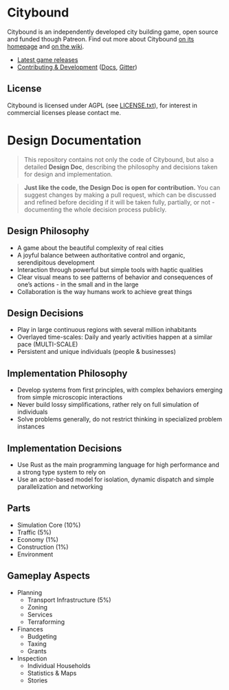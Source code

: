 # Citybound

Citybound is an independently developed city building game, open source and funded though Patreon.
Find out more about Citybound [on its homepage](http://cityboundsim.com) and [on the wiki](https://github.com/aeickhoff/citybound/wiki).

* [Latest game releases](https://github.com/aeickhoff/citybound/releases)
* [Contributing & Development](CONTRIBUTING.md) ([Docs](http://citybound.github.io/citybound), [Gitter](https://gitter.im/citybound/Lobby))

## License

Citybound is licensed under AGPL (see [LICENSE.txt](LICENSE.txt)), for interest in commercial licenses please contact me.

# Design Documentation

> This repository contains not only the code of Citybound, but also a detailed **Design Doc**, describing the philosophy and decisions taken for design and implementation.

> **Just like the code, the Design Doc is open for contribution.** You can suggest changes by making a pull request, which can be discussed and refined before deciding if it will be taken fully, partially, or not - documenting the whole decision process publicly.

## Design Philosophy

* A game about the beautiful complexity of real cities
* A joyful balance between authoritative control and organic, serendipitous development
* Interaction through powerful but simple tools with haptic qualities
* Clear visual means to see patterns of behavior and consequences of one’s actions - in the small and in the large
* Collaboration is the way humans work to achieve great things

## Design Decisions

* Play in large continuous regions with several million inhabitants
* Overlayed time-scales: Daily and yearly activities happen at a similar pace (MULTI-SCALE)
* Persistent and unique individuals (people & businesses)

## Implementation Philosophy

* Develop systems from first principles, with complex behaviors emerging from simple microscopic interactions
* Never build lossy simplifications, rather rely on full simulation of individuals
* Solve problems generally, do not restrict thinking in specialized problem instances

## Implementation Decisions

* Use Rust as the main programming language for high performance and a strong type system to rely on
* Use an actor-based model for isolation, dynamic dispatch and simple parallelization and networking

## Parts

* Simulation Core (10%)
* Traffic (5%)
* Economy (1%)
* Construction (1%)
* Environment

## Gameplay Aspects

* Planning
  * Transport Infrastructure (5%)
  * Zoning
  * Services
  * Terraforming
* Finances
  * Budgeting
  * Taxing
  * Grants
* Inspection
  * Individual Households
  * Statistics & Maps
  * Stories
